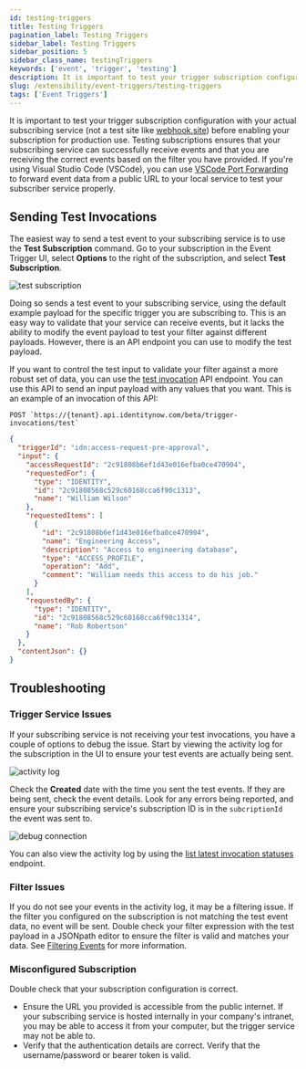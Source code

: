 ```yaml
---
id: testing-triggers
title: Testing Triggers
pagination_label: Testing Triggers
sidebar_label: Testing Triggers
sidebar_position: 5
sidebar_class_name: testingTriggers
keywords: ['event', 'trigger', 'testing']
description: It is important to test your trigger subscription configuration with your actual subscribing service before enabling your subscription for production use.
slug: /extensibility/event-triggers/testing-triggers
tags: ['Event Triggers']
---
```


It is important to test your trigger subscription configuration with your actual subscribing service (not a test site like [webhook.site](https://webhook.site)) before enabling your subscription for production use. Testing subscriptions ensures that your subscribing service can successfully receive events and that you are receiving the correct events based on the filter you have provided. If you're using Visual Studio Code (VSCode), you can use [VSCode Port Forwarding](./preparing-a-subscriber-service.md/#visual-studio-code-port-forwarding) to forward event data from a public URL to your local service to test your subscriber service properly. 

## Sending Test Invocations

The easiest way to send a test event to your subscribing service is to use the **Test Subscription** command. Go to your subscription in the Event Trigger UI, select **Options** to the right of the subscription, and select **Test Subscription**.

![test subscription](./img/test-subscription.png)

Doing so sends a test event to your subscribing service, using the default example payload for the specific trigger you are subscribing to. This is an easy way to validate that your service can receive events, but it lacks the ability to modify the event payload to test your filter against different payloads. However, there is an API endpoint you can use to modify the test payload.

If you want to control the test input to validate your filter against a more robust set of data, you can use the [test invocation](/docs/api/beta/start-test-trigger-invocation) API endpoint. You can use this API to send an input payload with any values that you want. This is an example of an invocation of this API:

```text
POST `https://{tenant}.api.identitynow.com/beta/trigger-invocations/test`
```

```json
{
  "triggerId": "idn:access-request-pre-approval",
  "input": {
    "accessRequestId": "2c91808b6ef1d43e016efba0ce470904",
    "requestedFor": {
      "type": "IDENTITY",
      "id": "2c91808568c529c60168cca6f90c1313",
      "name": "William Wilson"
    },
    "requestedItems": [
      {
        "id": "2c91808b6ef1d43e016efba0ce470904",
        "name": "Engineering Access",
        "description": "Access to engineering database",
        "type": "ACCESS_PROFILE",
        "operation": "Add",
        "comment": "William needs this access to do his job."
      }
    ],
    "requestedBy": {
      "type": "IDENTITY",
      "id": "2c91808568c529c60168cca6f90c1314",
      "name": "Rob Robertson"
    }
  },
  "contentJson": {}
}
```

## Troubleshooting

### Trigger Service Issues

If your subscribing service is not receiving your test invocations, you have a couple of options to debug the issue. Start by viewing the activity log for the subscription in the UI to ensure your test events are actually being sent.

![activity log](./img/activity-log.png)

Check the **Created** date with the time you sent the test events. If they are being sent, check the event details. Look for any errors being reported, and ensure your subscribing service's subscription ID is in the `subcriptionId` the event was sent to.

![debug connection](./img/debug-connection.png)

You can also view the activity log by using the [list latest invocation statuses](/docs/api/beta/list-trigger-invocation-status) endpoint.

### Filter Issues

If you do not see your events in the activity log, it may be a filtering issue. If the filter you configured on the subscription is not matching the test event data, no event will be sent. Double check your filter expression with the test payload in a JSONpath editor to ensure the filter is valid and matches your data. See [Filtering Events](./filtering-events.md) for more information.

### Misconfigured Subscription

Double check that your subscription configuration is correct.

- Ensure the URL you provided is accessible from the public internet. If your subscribing service is hosted internally in your company's intranet, you may be able to access it from your computer, but the trigger service may not be able to.
- Verify that the authentication details are correct. Verify that the username/password or bearer token is valid.
